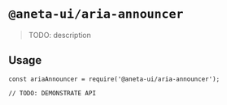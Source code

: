 # `@aneta-ui/aria-announcer`

> TODO: description

## Usage

```
const ariaAnnouncer = require('@aneta-ui/aria-announcer');

// TODO: DEMONSTRATE API
```
